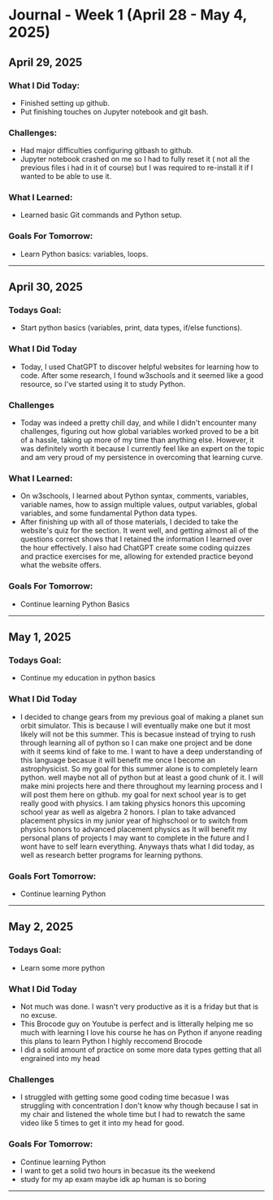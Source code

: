 # Journal - Week 1 (April 28 - May 4, 2025)

## April 29, 2025

### What I Did Today: 
- Finished setting up github.
- Put finishing touches on Jupyter notebook and git bash.

### Challenges:
- Had major difficulties configuring gitbash to github.
- Jupyter notebook crashed on me so I had to fully reset it ( not all the previous files i had in it of course) but I was required to re-install it if I wanted to be able to use it.
 
### What I Learned:
- Learned basic Git commands and Python setup.

### Goals For Tomorrow: 
- Learn Python basics: variables, loops.


---

## April 30, 2025
### Todays Goal:
- Start python basics (variables, print, data types, if/else functions).

### What I Did Today
-  Today, I used ChatGPT to discover helpful websites for learning how to code. After some research, I found w3schools and it seemed like a good resource, so I've started using it to study Python.

### Challenges
- Today was indeed a pretty chill day, and while I didn't encounter many challenges, figuring out how global variables worked proved to be a bit of a hassle, taking up more of my time than anything else. However, it was definitely worth it because I currently feel like an expert on the topic and am very proud of my persistence in overcoming that learning curve.

### What I Learned:
- On w3schools, I learned about Python syntax, comments, variables, variable names, how to assign multiple values, output variables, global variables, and some fundamental Python data types.
- After finishing up with all of those materials, I decided to take the website's quiz for the section. It went well, and getting almost all of the questions correct shows that I retained the information I learned over the hour effectively. I also had ChatGPT create some coding quizzes and practice exercises for me, allowing for extended practice beyond what the website offers.

### Goals For Tomorrow:
- Continue learning Python Basics


---


## May 1, 2025
### Todays Goal:
- Continue my education in python basics

### What I Did Today
- I decided to change gears from my previous goal of making a planet sun orbit simulator. This is because I will eventually make one but it most likely will not be this summer. This is becasue instead of trying to rush through learning all of python so I can make one project and be done with it seems kind of fake to me. I want to have a deep understanding of this language becasue it will benefit me once I become an astrophysicist. So my goal for this summer alone is to completely learn python. well maybe not all of python but at least a good chunk of it. I will make mini projects here and there throughout my learning process and I will post them here on github. my goal for next school year is to get really good with physics. I am taking physics honors this upcoming school year as well as algebra 2 honors. I plan to take advanced placement physics in my junior year of highschool or to switch from physics honors to advanced placement physics as It will benefit my personal plans of projects I may want to complete in the future and I wont have to self learn everything. Anyways thats what I did today, as well as research better programs for learning pythons.

### Goals Fort Tomorrow:
- Continue learning Python


---


## May 2, 2025
### Todays Goal: 
- Learn some more python

### What I Did Today
- Not much was done. I wasn't very productive as it is a friday but that is no excuse.
- This Brocode guy on Youtube is perfect and is litterally helping me so much with learning I love his course he has on Python if anyone reading this plans to learn Python I highly reccomend Brocode
- I did a solid amount of practice on some more data types getting that all engrained into my head

### Challenges
- I struggled with getting some good coding time becasue I was struggling with concentration I don't know why though because I sat in my chair and listened the whole time but I had to rewatch the same video like 5 times to get it into my head for good.

### Goals For Tomorrow:
- Continue learning Python
- I want to get a solid two hours in becasue its the weekend
- study for my ap exam maybe idk ap human is so boring


---






